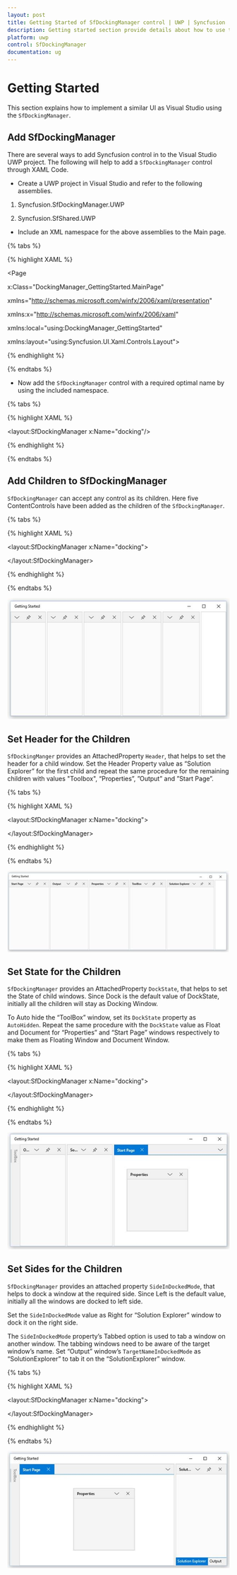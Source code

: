 ```yaml
---
layout: post
title: Getting Started of SfDockingManager control | UWP | Syncfusion
description: Getting started section provide details about how to use the SfDockingManager control in the UWP application.
platform: uwp
control: SfDockingManager
documentation: ug
---
```


# Getting Started

This section explains how to implement a similar UI as Visual Studio using the `SfDockingManager`.

## Add SfDockingManager

There are several ways to add Syncfusion control in to the Visual Studio UWP project. The following will help to add a `SfDockingManager` control through XAML Code.

* Create a UWP project in Visual Studio and refer to the following assemblies.

1. Syncfusion.SfDockingManager.UWP

2. Syncfusion.SfShared.UWP

* Include an XML namespace for the above assemblies to the Main page.

{% tabs %}

{% highlight XAML %}

<Page

x:Class="DockingManager_GettingStarted.MainPage"

xmlns="http://schemas.microsoft.com/winfx/2006/xaml/presentation"

xmlns:x="http://schemas.microsoft.com/winfx/2006/xaml"

xmlns:local="using:DockingManager_GettingStarted"

xmlns:layout="using:Syncfusion.UI.Xaml.Controls.Layout">


{% endhighlight %}

{% endtabs %}

* Now add the `SfDockingManager` control with a required optimal name by using the included namespace.

{% tabs %}

{% highlight XAML %}

<layout:SfDockingManager x:Name="docking"/>

{% endhighlight %}

{% endtabs %}

## Add Children to SfDockingManager

`SfDockingManager` can accept any control as its children. Here five ContentControls have been added as the children of the `SfDockingManager`.

{% tabs %}

{% highlight XAML %}

<layout:SfDockingManager x:Name="docking">

<ContentControl x:Name="SolutionExplorer"/>

<ContentControl x:Name="ToolBox"/>

<ContentControl x:Name="Properties"/>

<ContentControl x:Name="Output"/>

<ContentControl x:Name="StartPage"/>

</layout:SfDockingManager>

{% endhighlight %}

{% endtabs %}

![Docking Manager displayed dock windows without header](Getting-Started-images/Getting-Started-img1.jpeg)


## Set Header for the Children

`SfDockingManger` provides an AttachedProperty `Header`, that helps to set the header for a child window. Set the Header Property value as “Solution Explorer” for the first child and repeat the same procedure for the remaining children with values "Toolbox", “Properties”, ”Output” and ”Start Page”.

{% tabs %}

{% highlight XAML %}

<layout:SfDockingManager x:Name="docking">

<ContentControl x:Name="SolutionExplorer" layout:SfDockingManager.Header="Solution Explorer"/>

<ContentControl x:Name="ToolBox" layout:SfDockingManager.Header="ToolBox"/>

<ContentControl x:Name="Properties" layout:SfDockingManager.Header="Properties"/>

<ContentControl x:Name="Output" layout:SfDockingManager.Header="Output"/>

<ContentControl x:Name="StartPage" layout:SfDockingManager.Header="Start Page"/>

</layout:SfDockingManager>

{% endhighlight %}

{% endtabs %}

![Dock windows with header in DockingManager](Getting-Started-images/Getting-Started-img2.jpeg)


## Set State for the Children

`SfDockingManager` provides an AttachedProperty `DockState`, that helps to set the State of child windows. Since Dock is the default value of DockState, initially all the children will stay as Docking Window.

To Auto hide the “ToolBox” window, set its `DockState` property as `AutoHidden`. Repeat the same procedure with the `DockState` value as Float and Document for “Properties” and “Start Page” windows respectively to make them as Floating Window and Document Window.

{% tabs %}

{% highlight XAML %}

<layout:SfDockingManager x:Name="docking">

<ContentControl x:Name="SolutionExplorer" layout:SfDockingManager.Header="Solution Explorer"/>

<ContentControl x:Name="ToolBox" layout:SfDockingManager.Header="ToolBox" layout:SfDockingManager.DockState="AutoHidden"/>

<ContentControl x:Name="Properties" layout:SfDockingManager.Header="Properties" layout:SfDockingManager.DockState="Float"/>

<ContentControl x:Name="Output" layout:SfDockingManager.Header="Output"/>

<ContentControl x:Name="StartPage" layout:SfDockingManager.Header="Start Page" layout:SfDockingManager.DockState="Document"/>

</layout:SfDockingManager>

{% endhighlight %}

{% endtabs %}

![Dock, float and document windows in Docking Manager](Getting-Started-images/Getting-Started-img4.jpeg)


## Set Sides for the Children

`SfDockingManager` provides an attached property `SideInDockedMode`, that helps to dock a window at the required side. Since Left is the default value, initially all the windows are docked to left side.

Set the `SideInDockedMode` value as Right for “Solution Explorer” window to dock it on the right side.

The `SideInDockedMode` property’s Tabbed option is used to tab a window on another window. The tabbing windows need to be aware of the target window’s name. Set “Output” window’s `TargetNameInDockedMode` as “SolutionExplorer” to tab it on the “SolutionExplorer” window.

{% tabs %}

{% highlight XAML %}

<layout:SfDockingManager x:Name="docking">

<ContentControl x:Name="SolutionExplorer" layout:SfDockingManager.Header="Solution Explorer"
                                          layout:SfDockingManager.SideInDockedMode="Right"/>

<ContentControl x:Name="ToolBox" layout:SfDockingManager.Header="ToolBox"
                                 layout:SfDockingManager.DockState="AutoHidden"/>

<ContentControl x:Name="Properties" layout:SfDockingManager.Header="Properties"
                                    layout:SfDockingManager.DockState="Float"/>

<ContentControl x:Name="Output" layout:SfDockingManager.Header="Output"
                layout:SfDockingManager.SideInDockedMode="Tabbed"
				layout:SfDockingManager.TargetNameInDockedMode="SolutionExplorer"/>

<ContentControl x:Name="StartPage" layout:SfDockingManager.Header="Start Page"
                                   layout:SfDockingManager.DockState="Document"/>

</layout:SfDockingManager>

{% endhighlight %}

{% endtabs %}

![Docked windows over another window in Docking Manager](Getting-Started-images/Getting-Started-img5.jpeg)



